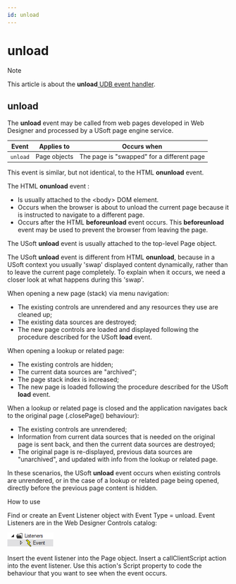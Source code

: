 ```yaml
---
id: unload
---
```


# unload



> [!NOTE]
> This article is about the **unload**[ UDB event handler](/docs/Web%20and%20app%20UIs/UDB%20Events).

## **unload**

The **unload** event may be called from web pages developed in Web Designer and processed by a USoft page engine service.

|**Event**|**Applies to**|**Occurs when**|
|--------|--------|--------|
|`unload`|Page objects|The page is "swapped" for a different page|



This event is similar, but not identical, to the HTML **onunload** event.

The HTML **onunload** event :

- Is usually attached to the \<body> DOM element.
- Occurs when the browser is about to unload the current page because it is instructed to navigate to a different page.
- Occurs after the HTML **beforeunload** event occurs. This **beforeunload** event may be used to prevent the browser from leaving the page.

The USoft **unload** event is usually attached to the top-level Page object.

The USoft **unload** event is different from HTML **onunload**, because in a USoft context you usually 'swap' displayed content dynamically, rather than to leave the current page completely. To explain when it occurs, we need a closer look at what happens during this 'swap'.

When opening a new page (stack) via menu navigation:

- The existing controls are unrendered and any resources they use are cleaned up;
- The existing data sources are destroyed;
- The new page controls are loaded and displayed following the procedure described for the USoft **load** event.

When opening a lookup or related page:

- The existing controls are hidden;
- The current data sources are "archived";
- The page stack index is increased;
- The new page is loaded following the procedure described for the USoft **load** event.

When a lookup or related page is closed and the application navigates back to the original page (.closePage() behaviour):

- The existing controls are unrendered;
- Information from current data sources that is needed on the original page is sent back, and then the current data sources are destroyed;
- The original page is re-displayed, previous data sources are "unarchived", and updated with info from the lookup or related page.

In these scenarios, the USoft **unload** event occurs when existing controls are unrendered, or in the case of a lookup or related page being opened, directly before the previous page content is hidden.

How to use

Find or create an Event Listener object with Event Type = unload. Event Listeners are in the Web Designer Controls catalog:

![](./assets/ff8672be-ff07-426e-ba7e-0ecf37444b63.png)

Insert the event listener into the Page object. Insert a callClientScript action into the event listener. Use this action's Script property to code the behaviour that you want to see when the event occurs.